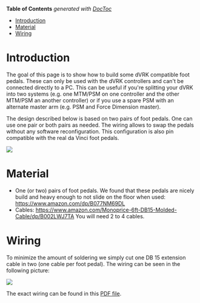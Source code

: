 <!-- START doctoc generated TOC please keep comment here to allow auto update -->
<!-- DON'T EDIT THIS SECTION, INSTEAD RE-RUN doctoc TO UPDATE -->
**Table of Contents**  *generated with [DocToc](https://github.com/thlorenz/doctoc)*

- [Introduction](#introduction)
- [Material](#material)
- [Wiring](#wiring)

<!-- END doctoc generated TOC please keep comment here to allow auto update -->

# Introduction

The goal of this page is to show how to build some dVRK compatible foot pedals.  These can only be used with the dVRK controllers and can't be connected directly to a PC.  This can be useful if you're splitting your dVRK into two systems (e.g. one MTM/PSM on one controller and the other MTM/PSM an another controller) or if you use a spare PSM with an alternate master arm (e.g. PSM and Force Dimension master).

The design described below is based on two pairs of foot pedals.  One can use one pair or both pairs as needed.  The wiring allows to swap the pedals without any software reconfiguration.  This configuration is also pin compatible with the real da Vinci foot pedals.

   ![](/jhu-dvrk/sawIntuitiveResearchKit/wiki/assets/foot/dVRK-foot-pedals.jpg)

# Material

 * One (or two) pairs of foot pedals.  We found that these pedals are nicely build and heavy enough to not slide on the floor when used: https://www.amazon.com/dp/B077NM69DL
 * Cables: https://www.amazon.com/Monoprice-6ft-DB15-Molded-Cable/dp/B002LWJ7TA  You will need 2 to 4 cables.

# Wiring

To minimize the amount of soldering we simply cut one DB 15 extension cable in two (one cable per foot pedal).   The wiring can be seen in the following picture:

   ![](/jhu-dvrk/sawIntuitiveResearchKit/wiki/assets/foot/dVRK-foot-pedal-wiring.jpg)

The exact wiring can be found in this [PDF file](/jhu-dvrk/sawIntuitiveResearchKit/wiki/assets/foot/dVRK-foot-pedal-wiring.pdf).

